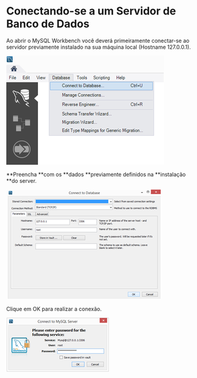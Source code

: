# Conectando-se a um Servidor de Banco de Dados

Ao abrir o MySQL Workbench você deverá primeiramente conectar-se ao servidor previamente instalado na sua máquina local \(Hostname 127.0.0.1\).

![](/assets/images/WbConnectServer.png)

**Preencha **com os **dados **previamente definidos na **instalação **do server.

![](/assets/WbConnect2.png)

Clique em OK para realizar a conexão.

![](/assets/WbConnectPass.png)

